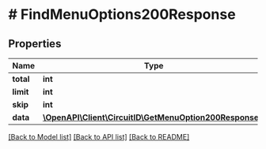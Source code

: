 # # FindMenuOptions200Response

## Properties

Name | Type | Description | Notes
------------ | ------------- | ------------- | -------------
**total** | **int** |  |
**limit** | **int** |  |
**skip** | **int** |  |
**data** | [**\OpenAPI\Client\CircuitID\GetMenuOption200Response[]**](GetMenuOption200Response.md) |  |

[[Back to Model list]](../../README.md#models) [[Back to API list]](../../README.md#endpoints) [[Back to README]](../../README.md)
